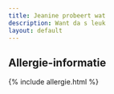 ```yaml
---
title: Jeanine probeert wat
description: Want da s leuk
layout: default
---
```

## Allergie-informatie

{% include allergie.html %}
